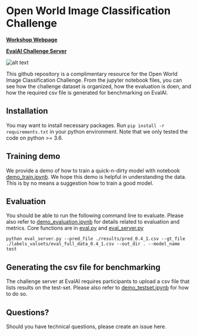 # Open World Image Classification Challenge


[**Workshop Webpage**](http://www.cs.cmu.edu/~shuk/open-world-vision.html "open world vision")

[**EvalAI Challenge Server**](https://eval.ai/web/challenges/challenge-page/1041/overview "open world vision")


![alt text](http://www.cs.cmu.edu/~shuk/open-world-vision_files/logo.png)


This github repository is a complimentary resource for the Open World Image Classification Challenge. From the jupyter notebook files, you can see how the challenge dataset is organized, how the evaluation is doen, and how the required csv file is generated for benchmarking on EvalAI. 



## Installation
You may want to install necessary packages. Run `pip install -r requirements.txt` in your python environment. Note that we only tested the code on python >= 3.6.


## Training demo
We provide a demo of how to train a quick-n-dirty model with notebook [demo_train.ipynb](https://github.com/pi-umd/open_world_vision/blob/main/demo_train.ipynb). We hope this demo is helpful in understanding the data. This is by no means a suggestion how to train a good model.


## Evaluation
You should be able to run the following command line to evaluate. Please also refer to [demo_evaluation.ipynb](https://github.com/pi-umd/open_world_vision/blob/main/demo_evaluation.ipynb) for details related to evaluation and metrics. Core functions are in [eval.py](https://github.com/pi-umd/open_world_vision/blob/main/eval.py) and [eval_server.py](https://github.com/pi-umd/open_world_vision/blob/main/eval_server.py)

`python eval_server.py --pred_file ./results/pred_0.4_1.csv --gt_file ./labels_valsets/eval_full_data_0.4_1.csv --out_dir . --model_name test`


## Generating the csv file for benchmarking
The challenge server at EvalAI requires participants to upload a csv file that lists results on the test-set. Please also refer to [demo_testset.ipynb](https://github.com/pi-umd/open_world_vision/blob/main/demo_testset.ipynb) for how to do so.


## Questions?
Should you have technical questions, please create an issue here. 